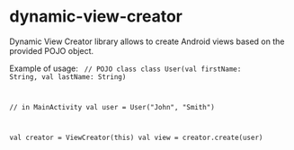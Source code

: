 # dynamic-view-creator
Dynamic View Creator library allows to create Android views based on the provided POJO object.

Example of usage:
<code>
  // POJO class
  class User(val firstName: String, val lastName: String)

  // in MainActivity
  val user = User("John", "Smith")
  
  val creator = ViewCreator(this)
  val view = creator.create(user)
</code>
